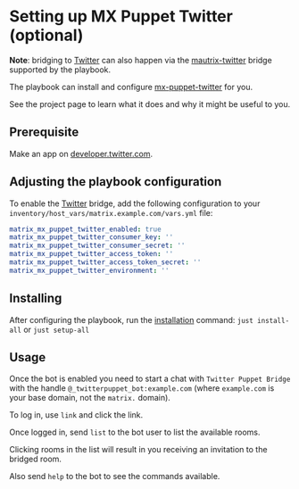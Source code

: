 # Setting up MX Puppet Twitter (optional)

**Note**: bridging to [Twitter](https://twitter.com/) can also happen via the [mautrix-twitter](configuring-playbook-bridge-mautrix-twitter.md) bridge supported by the playbook.

The playbook can install and configure
[mx-puppet-twitter](https://github.com/Sorunome/mx-puppet-twitter) for you.

See the project page to learn what it does and why it might be useful to you.

## Prerequisite

Make an app on [developer.twitter.com](https://developer.twitter.com/en/apps).

## Adjusting the playbook configuration

To enable the [Twitter](https://twitter.com) bridge, add the following configuration to your `inventory/host_vars/matrix.example.com/vars.yml` file:

```yaml
matrix_mx_puppet_twitter_enabled: true
matrix_mx_puppet_twitter_consumer_key: ''
matrix_mx_puppet_twitter_consumer_secret: ''
matrix_mx_puppet_twitter_access_token: ''
matrix_mx_puppet_twitter_access_token_secret: ''
matrix_mx_puppet_twitter_environment: ''
```

## Installing

After configuring the playbook, run the [installation](installing.md) command: `just install-all` or `just setup-all`

## Usage

Once the bot is enabled you need to start a chat with `Twitter Puppet Bridge` with
the handle `@_twitterpuppet_bot:example.com` (where `example.com` is your base
domain, not the `matrix.` domain).

To log in, use `link` and click the link.

Once logged in, send `list` to the bot user to list the available rooms.

Clicking rooms in the list will result in you receiving an invitation to the
bridged room.

Also send `help` to the bot to see the commands available.
